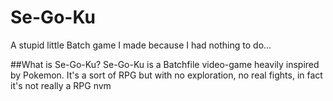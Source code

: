 # Se-Go-Ku
A stupid little Batch game I made because I had nothing to do...

##What is Se-Go-Ku?
Se-Go-Ku is a Batchfile video-game heavily inspired by Pokemon. It's a sort of RPG but with no exploration, no real fights, in fact it's not really a RPG nvm

